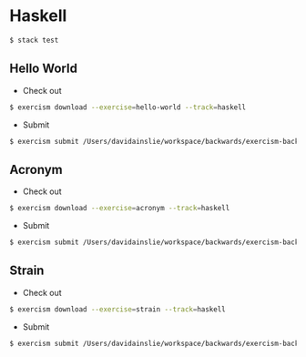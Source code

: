 # Haskell

```bash
$ stack test
```

## Hello World

- Check out

```bash
$ exercism download --exercise=hello-world --track=haskell
```

- Submit

```bash
$ exercism submit /Users/davidainslie/workspace/backwards/exercism-backwards/haskell/hello-world/src/HelloWorld.hs /Users/davidainslie/workspace/backwards/exercism-backwards/haskell/hello-world/test/Tests.hs
```

## Acronym

- Check out

```bash
$ exercism download --exercise=acronym --track=haskell
```

- Submit

```bash
$ exercism submit /Users/davidainslie/workspace/backwards/exercism-backwards/haskell/acronym/src/Acronym.hs /Users/davidainslie/workspace/backwards/exercism-backwards/haskell/acronym/test/Tests.hs
```

## Strain

- Check out

```bash
$ exercism download --exercise=strain --track=haskell
```

- Submit

```bash
$ exercism submit /Users/davidainslie/workspace/backwards/exercism-backwards/haskell/strain/src/Strain.hs /Users/davidainslie/workspace/backwards/exercism-backwards/haskell/strain/test/Tests.hs
```